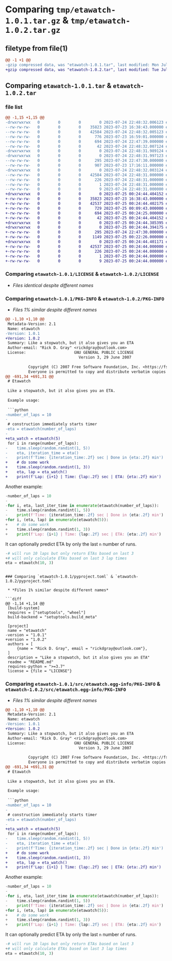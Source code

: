 # Comparing `tmp/etawatch-1.0.1.tar.gz` & `tmp/etawatch-1.0.2.tar.gz`

## filetype from file(1)

```diff
@@ -1 +1 @@
-gzip compressed data, was "etawatch-1.0.1.tar", last modified: Mon Jul 24 22:48:32 2023, max compression
+gzip compressed data, was "etawatch-1.0.2.tar", last modified: Tue Jul 25 00:24:44 2023, max compression
```

## Comparing `etawatch-1.0.1.tar` & `etawatch-1.0.2.tar`

### file list

```diff
@@ -1,15 +1,15 @@
-drwxrwxrwx   0        0        0        0 2023-07-24 22:48:32.006123 etawatch-1.0.1/
--rw-rw-rw-   0        0        0    35823 2023-07-23 16:38:43.000000 etawatch-1.0.1/LICENSE
--rw-rw-rw-   0        0        0    42584 2023-07-24 22:48:32.005123 etawatch-1.0.1/PKG-INFO
--rw-rw-rw-   0        0        0      776 2023-07-23 16:59:01.000000 etawatch-1.0.1/README.md
--rw-rw-rw-   0        0        0      694 2023-07-24 22:47:39.000000 etawatch-1.0.1/pyproject.toml
--rw-rw-rw-   0        0        0       42 2023-07-24 22:48:32.007124 etawatch-1.0.1/setup.cfg
-drwxrwxrwx   0        0        0        0 2023-07-24 22:48:31.989124 etawatch-1.0.1/src/
-drwxrwxrwx   0        0        0        0 2023-07-24 22:48:31.997123 etawatch-1.0.1/src/etawatch/
--rw-rw-rw-   0        0        0      295 2023-07-24 22:47:30.000000 etawatch-1.0.1/src/etawatch/__init__.py
--rw-rw-rw-   0        0        0      907 2023-07-23 17:16:11.000000 etawatch-1.0.1/src/etawatch/etawatch.py
-drwxrwxrwx   0        0        0        0 2023-07-24 22:48:32.003124 etawatch-1.0.1/src/etawatch.egg-info/
--rw-rw-rw-   0        0        0    42584 2023-07-24 22:48:31.000000 etawatch-1.0.1/src/etawatch.egg-info/PKG-INFO
--rw-rw-rw-   0        0        0      226 2023-07-24 22:48:31.000000 etawatch-1.0.1/src/etawatch.egg-info/SOURCES.txt
--rw-rw-rw-   0        0        0        1 2023-07-24 22:48:31.000000 etawatch-1.0.1/src/etawatch.egg-info/dependency_links.txt
--rw-rw-rw-   0        0        0        9 2023-07-24 22:48:31.000000 etawatch-1.0.1/src/etawatch.egg-info/top_level.txt
+drwxrwxrwx   0        0        0        0 2023-07-25 00:24:44.404152 etawatch-1.0.2/
+-rw-rw-rw-   0        0        0    35823 2023-07-23 16:38:43.000000 etawatch-1.0.2/LICENSE
+-rw-rw-rw-   0        0        0    42537 2023-07-25 00:24:44.402175 etawatch-1.0.2/PKG-INFO
+-rw-rw-rw-   0        0        0      729 2023-07-25 00:09:43.000000 etawatch-1.0.2/README.md
+-rw-rw-rw-   0        0        0      694 2023-07-25 00:24:25.000000 etawatch-1.0.2/pyproject.toml
+-rw-rw-rw-   0        0        0       42 2023-07-25 00:24:44.404152 etawatch-1.0.2/setup.cfg
+drwxrwxrwx   0        0        0        0 2023-07-25 00:24:44.385395 etawatch-1.0.2/src/
+drwxrwxrwx   0        0        0        0 2023-07-25 00:24:44.394175 etawatch-1.0.2/src/etawatch/
+-rw-rw-rw-   0        0        0      295 2023-07-24 22:47:30.000000 etawatch-1.0.2/src/etawatch/__init__.py
+-rw-rw-rw-   0        0        0     1149 2023-07-25 00:22:26.000000 etawatch-1.0.2/src/etawatch/etawatch.py
+drwxrwxrwx   0        0        0        0 2023-07-25 00:24:44.401171 etawatch-1.0.2/src/etawatch.egg-info/
+-rw-rw-rw-   0        0        0    42537 2023-07-25 00:24:44.000000 etawatch-1.0.2/src/etawatch.egg-info/PKG-INFO
+-rw-rw-rw-   0        0        0      226 2023-07-25 00:24:44.000000 etawatch-1.0.2/src/etawatch.egg-info/SOURCES.txt
+-rw-rw-rw-   0        0        0        1 2023-07-25 00:24:44.000000 etawatch-1.0.2/src/etawatch.egg-info/dependency_links.txt
+-rw-rw-rw-   0        0        0        9 2023-07-25 00:24:44.000000 etawatch-1.0.2/src/etawatch.egg-info/top_level.txt
```

### Comparing `etawatch-1.0.1/LICENSE` & `etawatch-1.0.2/LICENSE`

 * *Files identical despite different names*

### Comparing `etawatch-1.0.1/PKG-INFO` & `etawatch-1.0.2/PKG-INFO`

 * *Files 1% similar despite different names*

```diff
@@ -1,10 +1,10 @@
 Metadata-Version: 2.1
 Name: etawatch
-Version: 1.0.1
+Version: 1.0.2
 Summary: Like a stopwatch, but it also gives you an ETA
 Author-email: "Rick D. Gray" <rickdgray@outlook.com>
 License:                     GNU GENERAL PUBLIC LICENSE
                                Version 3, 29 June 2007
         
          Copyright (C) 2007 Free Software Foundation, Inc. <https://fsf.org/>
          Everyone is permitted to copy and distribute verbatim copies
@@ -691,34 +691,31 @@
 # Etawatch
 
 Like a stopwatch, but it also gives you an ETA.
 
 Example usage:
 
 ```python
-number_of_laps = 10
-
 # construction immediately starts timer
-eta = etawatch(number_of_laps)
-
+eta_watch = etawatch(5)
 for i in range(number_of_laps):
-    time.sleep(random.randint(1, 5))
-    eta, iteration_time = eta()
-    print(f'Time: {iteration_time:.2f} sec | Done in {eta:.2f} min')
+    # do some work
+    time.sleep(random.randint(1, 3))
+    eta, lap = eta_watch()
+    print(f'Lap: {i+1} | Time: {lap:.2f} sec | ETA: {eta:.2f} min')
 ```
 
 Another example:
 
 ```python
-number_of_laps = 10
-
-for i, eta, last_iter_time in enumerate(etawatch(number_of_laps)):
-    time.sleep(random.randint(1, 5))
-    print(f'Time: {iteration_time:.2f} sec | Done in {eta:.2f} min')
+for i, (eta, lap) in enumerate(etawatch(5)):
+    # do some work
+    time.sleep(random.randint(1, 3))
+    print(f'Lap: {i+1} | Time: {lap:.2f} sec | ETA: {eta:.2f} min')
 ```
 
 It can optionally predict ETA by only the last `n` number of runs.
 
 ```python
-# will run 10 laps but only return ETAs based on last 3
+# will only calculate ETAs based on last 3 lap times
 eta = etawatch(10, 3)
 ```
```

### Comparing `etawatch-1.0.1/pyproject.toml` & `etawatch-1.0.2/pyproject.toml`

 * *Files 1% similar despite different names*

```diff
@@ -1,14 +1,14 @@
 [build-system]
 requires = ["setuptools", "wheel"]
 build-backend = "setuptools.build_meta"
 
 [project]
 name = "etawatch"
-version = "1.0.1"
+version = "1.0.2"
 authors = [
     {name = "Rick D. Gray", email = "rickdgray@outlook.com"},
 ]
 description = "Like a stopwatch, but it also gives you an ETA"
 readme = "README.md"
 requires-python = ">=3.7"
 license = {file = "LICENSE"}
```

### Comparing `etawatch-1.0.1/src/etawatch.egg-info/PKG-INFO` & `etawatch-1.0.2/src/etawatch.egg-info/PKG-INFO`

 * *Files 1% similar despite different names*

```diff
@@ -1,10 +1,10 @@
 Metadata-Version: 2.1
 Name: etawatch
-Version: 1.0.1
+Version: 1.0.2
 Summary: Like a stopwatch, but it also gives you an ETA
 Author-email: "Rick D. Gray" <rickdgray@outlook.com>
 License:                     GNU GENERAL PUBLIC LICENSE
                                Version 3, 29 June 2007
         
          Copyright (C) 2007 Free Software Foundation, Inc. <https://fsf.org/>
          Everyone is permitted to copy and distribute verbatim copies
@@ -691,34 +691,31 @@
 # Etawatch
 
 Like a stopwatch, but it also gives you an ETA.
 
 Example usage:
 
 ```python
-number_of_laps = 10
-
 # construction immediately starts timer
-eta = etawatch(number_of_laps)
-
+eta_watch = etawatch(5)
 for i in range(number_of_laps):
-    time.sleep(random.randint(1, 5))
-    eta, iteration_time = eta()
-    print(f'Time: {iteration_time:.2f} sec | Done in {eta:.2f} min')
+    # do some work
+    time.sleep(random.randint(1, 3))
+    eta, lap = eta_watch()
+    print(f'Lap: {i+1} | Time: {lap:.2f} sec | ETA: {eta:.2f} min')
 ```
 
 Another example:
 
 ```python
-number_of_laps = 10
-
-for i, eta, last_iter_time in enumerate(etawatch(number_of_laps)):
-    time.sleep(random.randint(1, 5))
-    print(f'Time: {iteration_time:.2f} sec | Done in {eta:.2f} min')
+for i, (eta, lap) in enumerate(etawatch(5)):
+    # do some work
+    time.sleep(random.randint(1, 3))
+    print(f'Lap: {i+1} | Time: {lap:.2f} sec | ETA: {eta:.2f} min')
 ```
 
 It can optionally predict ETA by only the last `n` number of runs.
 
 ```python
-# will run 10 laps but only return ETAs based on last 3
+# will only calculate ETAs based on last 3 lap times
 eta = etawatch(10, 3)
 ```
```

